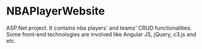 # NBAPlayerWebsite
ASP.Net project. It contains nba players' and teams' CRUD functionalities. Some front-end technologies are involved like Angular JS, jQuery, c3.js and etc.
